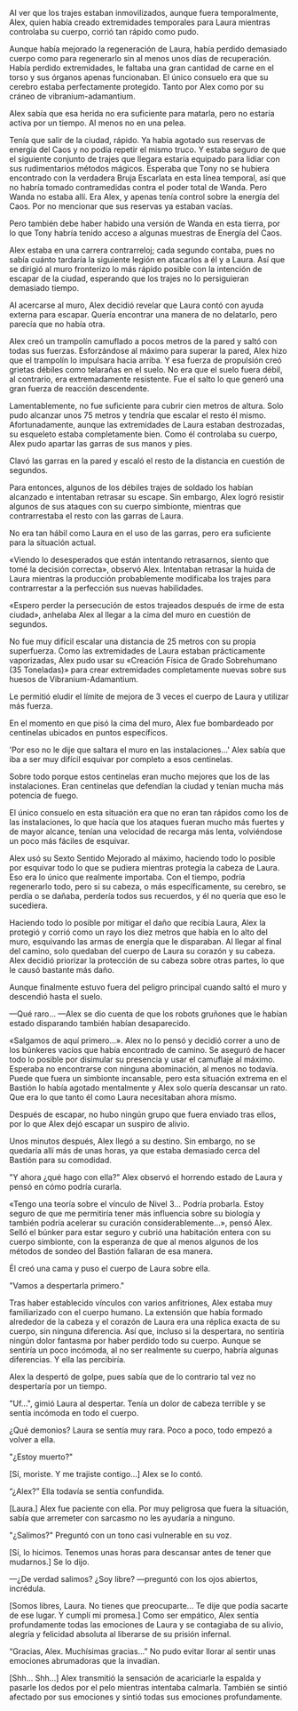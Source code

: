 
Al ver que los trajes estaban inmovilizados, aunque fuera temporalmente, Alex, quien había creado extremidades temporales para Laura mientras controlaba su cuerpo, corrió tan rápido como pudo.

Aunque había mejorado la regeneración de Laura, había perdido demasiado cuerpo como para regenerarlo sin al menos unos días de recuperación. Había perdido extremidades, le faltaba una gran cantidad de carne en el torso y sus órganos apenas funcionaban. El único consuelo era que su cerebro estaba perfectamente protegido. Tanto por Alex como por su cráneo de vibranium-adamantium.

Alex sabía que esa herida no era suficiente para matarla, pero no estaría activa por un tiempo. Al menos no en una pelea.

Tenía que salir de la ciudad, rápido. Ya había agotado sus reservas de energía del Caos y no podía repetir el mismo truco. Y estaba seguro de que el siguiente conjunto de trajes que llegara estaría equipado para lidiar con sus rudimentarios métodos mágicos. Esperaba que Tony no se hubiera encontrado con la verdadera Bruja Escarlata en esta línea temporal, así que no habría tomado contramedidas contra el poder total de Wanda. Pero Wanda no estaba allí. Era Alex, y apenas tenía control sobre la energía del Caos. Por no mencionar que sus reservas ya estaban vacías.

Pero también debe haber habido una versión de Wanda en esta tierra, por lo que Tony habría tenido acceso a algunas muestras de Energía del Caos.

Alex estaba en una carrera contrarreloj; cada segundo contaba, pues no sabía cuánto tardaría la siguiente legión en atacarlos a él y a Laura. Así que se dirigió al muro fronterizo lo más rápido posible con la intención de escapar de la ciudad, esperando que los trajes no lo persiguieran demasiado tiempo.

Al acercarse al muro, Alex decidió revelar que Laura contó con ayuda externa para escapar. Quería encontrar una manera de no delatarlo, pero parecía que no había otra.

Alex creó un trampolín camuflado a pocos metros de la pared y saltó con todas sus fuerzas. Esforzándose al máximo para superar la pared, Alex hizo que el trampolín lo impulsara hacia arriba. Y esa fuerza de propulsión creó grietas débiles como telarañas en el suelo. No era que el suelo fuera débil, al contrario, era extremadamente resistente. Fue el salto lo que generó una gran fuerza de reacción descendente.

Lamentablemente, no fue suficiente para cubrir cien metros de altura. Solo pudo alcanzar unos 75 metros y tendría que escalar el resto él mismo. Afortunadamente, aunque las extremidades de Laura estaban destrozadas, su esqueleto estaba completamente bien. Como él controlaba su cuerpo, Alex pudo apartar las garras de sus manos y pies.

Clavó las garras en la pared y escaló el resto de la distancia en cuestión de segundos.

Para entonces, algunos de los débiles trajes de soldado los habían alcanzado e intentaban retrasar su escape. Sin embargo, Alex logró resistir algunos de sus ataques con su cuerpo simbionte, mientras que contrarrestaba el resto con las garras de Laura.

No era tan hábil como Laura en el uso de las garras, pero era suficiente para la situación actual.

«Viendo lo desesperados que están intentando retrasarnos, siento que tomé la decisión correcta», observó Alex. Intentaban retrasar la huida de Laura mientras la producción probablemente modificaba los trajes para contrarrestar a la perfección sus nuevas habilidades.

«Espero perder la persecución de estos trajeados después de irme de esta ciudad», anhelaba Alex al llegar a la cima del muro en cuestión de segundos.

No fue muy difícil escalar una distancia de 25 metros con su propia superfuerza. Como las extremidades de Laura estaban prácticamente vaporizadas, Alex pudo usar su «Creación Física de Grado Sobrehumano (35 Toneladas)» para crear extremidades completamente nuevas sobre sus huesos de Vibranium-Adamantium.

Le permitió eludir el límite de mejora de 3 veces el cuerpo de Laura y utilizar más fuerza.

En el momento en que pisó la cima del muro, Alex fue bombardeado por centinelas ubicados en puntos específicos.

'Por eso no le dije que saltara el muro en las instalaciones...' Alex sabía que iba a ser muy difícil esquivar por completo a esos centinelas.

Sobre todo porque estos centinelas eran mucho mejores que los de las instalaciones. Eran centinelas que defendían la ciudad y tenían mucha más potencia de fuego.

El único consuelo en esta situación era que no eran tan rápidos como los de las instalaciones, lo que hacía que los ataques fueran mucho más fuertes y de mayor alcance, tenían una velocidad de recarga más lenta, volviéndose un poco más fáciles de esquivar.

Alex usó su Sexto Sentido Mejorado al máximo, haciendo todo lo posible por esquivar todo lo que se pudiera mientras protegía la cabeza de Laura. Eso era lo único que realmente importaba. Con el tiempo, podría regenerarlo todo, pero si su cabeza, o más específicamente, su cerebro, se perdía o se dañaba, perdería todos sus recuerdos, y él no quería que eso le sucediera.

Haciendo todo lo posible por mitigar el daño que recibía Laura, Alex la protegió y corrió como un rayo los diez metros que había en lo alto del muro, esquivando las armas de energía que le disparaban. Al llegar al final del camino, solo quedaban del cuerpo de Laura su corazón y su cabeza. Alex decidió priorizar la protección de su cabeza sobre otras partes, lo que le causó bastante más daño.

Aunque finalmente estuvo fuera del peligro principal cuando saltó el muro y descendió hasta el suelo.

—Qué raro… —Alex se dio cuenta de que los robots gruñones que le habían estado disparando también habían desaparecido.

«Salgamos de aquí primero...». Alex no lo pensó y decidió correr a uno de los búnkeres vacíos que había encontrado de camino. Se aseguró de hacer todo lo posible por disimular su presencia y usar el camuflaje al máximo. Esperaba no encontrarse con ninguna abominación, al menos no todavía. Puede que fuera un simbionte incansable, pero esta situación extrema en el Bastión lo había agotado mentalmente y Alex solo quería descansar un rato. Que era lo que tanto él como Laura necesitaban ahora mismo.

Después de escapar, no hubo ningún grupo que fuera enviado tras ellos, por lo que Alex dejó escapar un suspiro de alivio.

Unos minutos después, Alex llegó a su destino. Sin embargo, no se quedaría allí más de unas horas, ya que estaba demasiado cerca del Bastión para su comodidad.

"Y ahora ¿qué hago con ella?" Alex observó el horrendo estado de Laura y pensó en cómo podría curarla.

«Tengo una teoría sobre el vínculo de Nivel 3… Podría probarla. Estoy seguro de que me permitiría tener más influencia sobre su biología y también podría acelerar su curación considerablemente…», pensó Alex. Selló el búnker para estar seguro y cubrió una habitación entera con su cuerpo simbionte, con la esperanza de que al menos algunos de los métodos de sondeo del Bastión fallaran de esa manera.

Él creó una cama y puso el cuerpo de Laura sobre ella.

"Vamos a despertarla primero."

Tras haber establecido vínculos con varios anfitriones, Alex estaba muy familiarizado con el cuerpo humano. La extensión que había formado alrededor de la cabeza y el corazón de Laura era una réplica exacta de su cuerpo, sin ninguna diferencia. Así que, incluso si la despertara, no sentiría ningún dolor fantasma por haber perdido todo su cuerpo. Aunque se sentiría un poco incómoda, al no ser realmente su cuerpo, habría algunas diferencias. Y ella las percibiría.

Alex la despertó de golpe, pues sabía que de lo contrario tal vez no despertaría por un tiempo.

"Uf...", gimió Laura al despertar. Tenía un dolor de cabeza terrible y se sentía incómoda en todo el cuerpo. 

¿Qué demonios? Laura se sentía muy rara. Poco a poco, todo empezó a volver a ella.

"¿Estoy muerto?"

[Sí, moriste. Y me trajiste contigo…] Alex se lo contó.

“¿Alex?” Ella todavía se sentía confundida.

[Laura.] Alex fue paciente con ella. Por muy peligrosa que fuera la situación, sabía que arremeter con sarcasmo no les ayudaría a ninguno.

"¿Salimos?" Preguntó con un tono casi vulnerable en su voz.

[Sí, lo hicimos. Tenemos unas horas para descansar antes de tener que mudarnos.] Se lo dijo.

—¿De verdad salimos? ¿Soy libre? —preguntó con los ojos abiertos, incrédula.

[Somos libres, Laura. No tienes que preocuparte... Te dije que podía sacarte de ese lugar. Y cumplí mi promesa.] Como ser empático, Alex sentía profundamente todas las emociones de Laura y se contagiaba de su alivio, alegría y felicidad absoluta al liberarse de su prisión infernal.

“Gracias, Alex. Muchísimas gracias…” No pudo evitar llorar al sentir unas emociones abrumadoras que la invadían.

[Shh… Shh…] Alex transmitió la sensación de acariciarle la espalda y pasarle los dedos por el pelo mientras intentaba calmarla. También se sintió afectado por sus emociones y sintió todas sus emociones profundamente.
